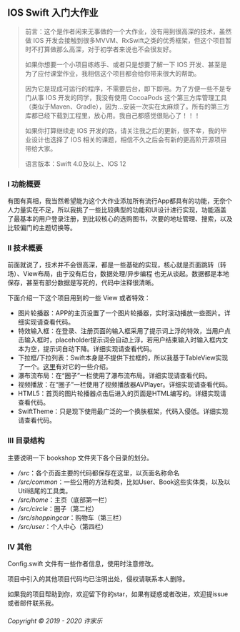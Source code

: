 ## IOS Swift 入门大作业

> 前言：这个是作者闲来无事做的一个大作业，没有用到很高深的技术，虽然做 IOS 开发会接触到很多MVVM、RxSwift之类的优秀框架，但这个项目暂时不打算做那么高深，对于初学者来说也不会很友好。
> 
> 如果你想要一个小项目练练手、或者只是想要了解一下 IOS 开发、甚至是为了应付课堂作业，我相信这个项目都会给你带来很大的帮助。
> 
> 因为它是现成可运行的程序，不需要后台，即下即用。为了方便一些不是专门从事 IOS 开发的同学，我没有使用 CocoaPods 这个第三方库管理工具（类似于Maven、Gradle），因为...安装一次实在太麻烦了。所有的第三方库都已经下载到工程里，放心用。我自己都感觉很贴心了！！！
> 
> 如果你打算继续走 IOS 开发的路，请关注我之后的更新，很不幸，我的毕业设计也选择了 IOS 相关的课题，相信不久之后会有新的更高阶开源项目带给大家。
> 
> 语言版本：Swift 4.0及以上、IOS 12

### I 功能概要

有图有真相，我当然希望能为这个大作业添加所有流行App都具有的功能，无奈个人力量实在不足，所以我挑了一些比较典型的功能和UI设计进行实现，功能涵盖了最基本的用户登录注册，到比较核心的选购图书，次要的地址管理、搜索，以及比较偏门的主题切换等。

<!-- <p>
    <img src="img/演示1.gif" alt="Sample"  width="200" height="400"/>
    <img src="img/演示2.gif" alt="Sample"  width="200" height="400"/>
    <img src="img/演示3.gif" alt="Sample"  width="200" height="400"/>
    <img src="img/演示4.gif" alt="Sample"  width="200" height="400"/>
    <img src="img/演示5.gif" alt="Sample"  width="200" height="400"/>
    <img src="img/演示6.gif" alt="Sample"  width="200" height="400"/>
</p> -->

### II 技术概要

前面就说了，技术并不会很高深，都是一些基础的实现，核心就是页面跳转（转场）、View布局，由于没有后台，数据处理/异步编程 也无从谈起。数据都是本地保存，甚至有部分数据是写死的，代码中注释很清晰。

下面介绍一下这个项目用到的一些 View 或者特效：

- 图片轮播器：APP的主页设置了一个图片轮播器，实时滚动播放一些图片。详细实现请查看代码。
- 特效输入框：在登录、注册页面的输入框采用了提示词上浮的特效，当用户点击输入框时，placeholder提示词会自动上浮，若用户结束输入时输入框内文本为空，提示词自动下降。详细实现请查看代码。
- 下拉框/下拉列表：Swift本身是不提供下拉框的，所以我基于TableView实现了一个。[这里](https://blog.csdn.net/Xu_JL1997/article/details/103951298)有对它的一些介绍。
- 瀑布流布局：在“圈子”一栏使用了瀑布流布局。详细实现请查看代码。
- 视频播放：在“圈子”一栏使用了视频播放器AVPlayer。详细实现请查看代码。
- HTML5：首页的图片轮播器点击后进入的页面是HTML编写的。详细实现请查看代码。
- SwiftTheme：只是现下使用最广泛的一个换肤框架，代码入侵低。详细实现请查看代码。

### III 目录结构

主要说明一下 bookshop 文件夹下各个目录的划分。

- */src*：各个页面主要的代码都保存在这里，以页面名称命名
- */src/common*：一些公用的方法和类，比如User、Book这些实体类，以及以Util结尾的工具类。
- */src/home*：主页（底部第一栏）
- */src/circle*：圈子（第二栏）
- */src/shoppingcar*：购物车（第三栏）
- */src/user*：个人中心（第四栏）

### IV 其他

Config.swift 文件有一些作者信息，使用时注意修改。

项目中引入的其他项目代码均已注明出处，侵权请联系本人删除。

如果我的项目帮助到你，欢迎留下你的star，如果有疑惑或者改进，欢迎提issue或者邮件联系我。

###### Copyright © 2019 - 2020 许家乐
